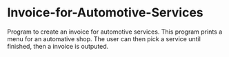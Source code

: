 # Invoice-for-Automotive-Services
Program to create an invoice for automotive services.
This program prints a menu for an automative shop. The user can then pick a service until finished, then a invoice is outputed.
